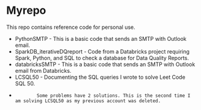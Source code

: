 # Myrepo

This repo contains reference code for personal use.

- PythonSMTP - This is a basic code that sends an SMTP with Outlook email.
- SparkDB_iterativeDQreport - Code from a Databricks project requiring Spark, Python, and SQL to check a database for Data Quality Reports.
- databricksSMTP - This is a basic code that sends an SMTP with Outlook email from Databricks.
- LCSQL50 - Documenting the SQL queries I wrote to solve Leet Code SQL 50.
-             Some problems have 2 solutions. This is the second time I am solving LCSQL50 as my previous account was deleted.
